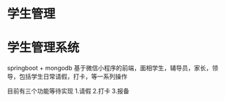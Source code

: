 # 学生管理 <h1>学生管理系统</h1>
springboot + mongodb 基于微信小程序的前端，面相学生，辅导员，家长，领导，包括学生日常请假，打卡，等一系列操作

目前有三个功能等待实现
1.请假
2.打卡
3.报备
